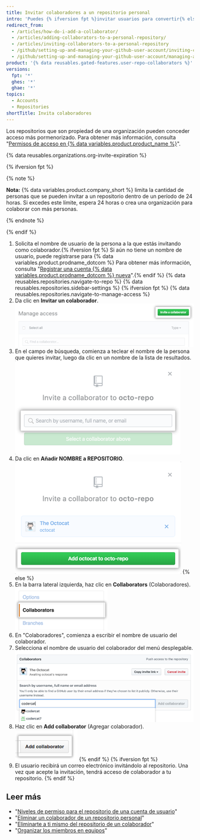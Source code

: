 ```yaml
---
title: Invitar colaboradores a un repositorio personal
intro: 'Puedes {% ifversion fpt %}invitar usuarios para convertir{% else %}agregar usuarios como{% endif %} colaboradores de tu repositorio personal.'
redirect_from:
  - /articles/how-do-i-add-a-collaborator/
  - /articles/adding-collaborators-to-a-personal-repository/
  - /articles/inviting-collaborators-to-a-personal-repository
  - /github/setting-up-and-managing-your-github-user-account/inviting-collaborators-to-a-personal-repository
  - /github/setting-up-and-managing-your-github-user-account/managing-access-to-your-personal-repositories/inviting-collaborators-to-a-personal-repository
product: '{% data reusables.gated-features.user-repo-collaborators %}'
versions:
  fpt: '*'
  ghes: '*'
  ghae: '*'
topics:
  - Accounts
  - Repositories
shortTitle: Invita colaboradores
---
```


Los repositorios que son propiedad de una organización pueden conceder acceso más pormenorizado. Para obtener más información, consulta "[Permisos de acceso en {% data variables.product.product_name %}](/articles/access-permissions-on-github)".

{% data reusables.organizations.org-invite-expiration %}

{% ifversion fpt %}

{% note %}

**Nota:** {% data variables.product.company_short %} limita la cantidad de personas que se pueden invitar a un repositorio dentro de un período de 24 horas. Si excedes este límite, espera 24 horas o crea una organización para colaborar con más personas.

{% endnote %}

{% endif %}

1. Solicita el nombre de usuario de la persona a la que estás invitando como colaborador.{% ifversion fpt %} Si aún no tiene un nombre de usuario, puede registrarse para {% data variables.product.prodname_dotcom %} Para obtener más información, consulta "[Registrar una cuenta {% data variables.product.prodname_dotcom %} nueva](/articles/signing-up-for-a-new-github-account)".{% endif %}
{% data reusables.repositories.navigate-to-repo %}
{% data reusables.repositories.sidebar-settings %}
{% ifversion fpt %}
{% data reusables.repositories.navigate-to-manage-access %}
1. Da clic en **Invitar un colaborador**. ![botón de "invitar un colaborador"](/assets/images/help/repository/invite-a-collaborator-button.png)
2. En el campo de búsqueda, comienza a teclear el nombre de la persona que quieres invitar, luego da clic en un nombre de la lista de resultados. ![Campo de búsqueda para teclear el nombre de una persona e invitarla al repositorio](/assets/images/help/repository/manage-access-invite-search-field-user.png)
3. Da clic en **Añadir NOMBRE a REPOSITORIO**. ![Botón para añadir un colaborador](/assets/images/help/repository/add-collaborator-user-repo.png)
{% else %}
5. En la barra lateral izquierda, haz clic en **Collaborators** (Colaboradores). ![Barra lateral de configuraciones del repositorio con Colaboradores resaltados](/assets/images/help/repository/user-account-repo-settings-collaborators.png)
6. En "Colaboradores", comienza a escribir el nombre de usuario del colaborador.
7. Selecciona el nombre de usuario del colaborador del menú desplegable. ![Menú desplegable de la lista de colaboradores](/assets/images/help/repository/repo-settings-collab-autofill.png)
8. Haz clic en **Add collaborator** (Agregar colaborador). !["Add collaborator" button](/assets/images/help/repository/repo-settings-collab-add.png)
{% endif %}
{% ifversion fpt %}
9. El usuario recibirá un correo electrónico invitándolo al repositorio. Una vez que acepte la invitación, tendrá acceso de colaborador a tu repositorio.
{% endif %}

## Leer más

- "[Niveles de permiso para el repositorio de una cuenta de usuario](/articles/permission-levels-for-a-user-account-repository/#collaborator-access-for-a-repository-owned-by-a-user-account)"
- "[Eliminar un colaborador de un repositorio personal](/articles/removing-a-collaborator-from-a-personal-repository)"
- "[Eliminarte a ti mismo del repositorio de un colaborador](/articles/removing-yourself-from-a-collaborator-s-repository)"
- "[Organizar los miembros en equipos](/organizations/organizing-members-into-teams)"
